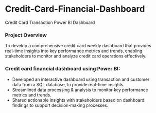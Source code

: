 # Credit-Card-Financial-Dashboard
Credit Card Transaction Power BI Dashboard

### Project Overview

To develop a comprehensive credit 
card weekly dashboard that 
provides real-time insights into key 
performance metrics and trends, 
enabling stakeholders to monitor 
and analyze credit card operations 
effectively.



### Credit card financial dashboard using Power BI:
- Developed an interactive dashboard using transaction and customer data from a SQL database, to provide real-time insights. 
- Streamlined data processing & analysis to monitor key performance metrics and trends.
- Shared actionable insights with stakeholders based on dashboard findings to support decision-making processes.
